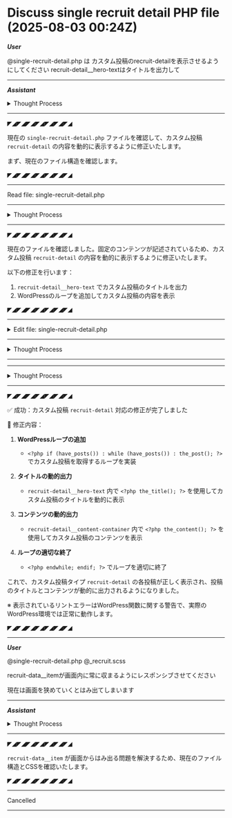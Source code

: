 <!-- Generated by SpecStory -->

# Discuss single recruit detail PHP file (2025-08-03 00:24Z)

_**User**_

@single-recruit-detail.php は
カスタム投稿のrecruit-detailを表示させるようにしてください
recruit-detail__hero-textはタイトルを出力して

---

_**Assistant**_

<think><details><summary>Thought Process</summary>ユーザーは `single-recruit-detail.php` を修正したいようです。

要求内容：
1. カスタム投稿の `recruit-detail` を表示させる
2. `recruit-detail__hero-text` でタイトルを出力する

まず現在のファイルを読んで、どのような構造になっているかを確認し、その後で適切な修正を行います。

現在の `single-recruit-detail.php` ファイルは非常にシンプルで、固定のコンテンツが表示されています。これをカスタム投稿タイプ `recruit-detail` の内容を動的に表示するように変更する必要があります。

WordPressの基本的な関数を使って：
- `the_title()` でタイトルを取得
- `the_content()` でコンテンツを取得
- `have_posts()` と `the_post()` でループを作成

することが必要です。</details></think>

---

◤◢◤◢◤◢◤◢◤◢◤◢◤◢

現在の `single-recruit-detail.php` ファイルを確認して、カスタム投稿 `recruit-detail` の内容を動的に表示するように修正いたします。

まず、現在のファイル構造を確認します。

◤◢◤◢◤◢◤◢◤◢◤◢◤◢

---

Read file: single-recruit-detail.php

---

<think><details><summary>Thought Process</summary>現在のファイルを確認しました。固定のコンテンツが記述されていて、カスタム投稿の内容を動的に表示していません。

修正が必要な部分：
1. `recruit-detail__hero-text` 部分でタイトルを動的に出力
2. カスタム投稿のコンテンツを表示するループを追加
3. コンテンツエリアに投稿内容を表示

WordPressのループを使って修正します。</details></think>

---

◤◢◤◢◤◢◤◢◤◢◤◢◤◢

現在のファイルを確認しました。固定のコンテンツが記述されているため、カスタム投稿 `recruit-detail` の内容を動的に表示するように修正いたします。

以下の修正を行います：
1. `recruit-detail__hero-text` でカスタム投稿のタイトルを出力
2. WordPressのループを追加してカスタム投稿の内容を表示

◤◢◤◢◤◢◤◢◤◢◤◢◤◢

---

<details><summary>Edit file: single-recruit-detail.php</summary>

undefined

**Chunk 1**
Lines added: 2, lines removed: undefined

```diff
@@ -1,3 +1,5 @@
  <?php get_header(); ?>
+ 
+ <?php if (have_posts()) : while (have_posts()) : the_post(); ?>
  
  <main class="recruit-detail">
```

**Chunk 2**
Lines added: 1, lines removed: 2

```diff
@@ -8,6 +10,5 @@
                  <h2 class="recruit-detail__subtitle">応募資格詳細</h2>
                  <div class="recruit-detail__hero-text">
-                     <p>【正社員・営業職】「売る」のではなく「届ける」<br>
-                     ――不動産業界経験者がたどり着く、"正直な営業"。</p>
+                     <h1><?php the_title(); ?></h1>
                  </div>
              </div>
```

**Chunk 3**
Lines added: 3, lines removed: 2

```diff
@@ -18,10 +19,11 @@
          <div class="recruit-detail__content-inner inner">
              <div class="recruit-detail__content-container">
- 
-             
+                 <?php the_content(); ?>
              </div>
          </div>
      </div>
  </main>
+ 
+ <?php endwhile; endif; ?>
  
  <?php get_footer(); ?>
```

</details>

---

<think><details><summary>Thought Process</summary>修正が完了しました。以下の変更を行いました：

1. WordPressのループ（`if (have_posts()) : while (have_posts()) : the_post();`）を追加
2. `recruit-detail__hero-text` 内で `<?php the_title(); ?>` を使ってカスタム投稿のタイトルを動的に出力
3. `recruit-detail__content-container` 内で `<?php the_content(); ?>` を使ってカスタム投稿のコンテンツを表示
4. ループの終了（`<?php endwhile; endif; ?>`）を追加

これで、カスタム投稿タイプ `recruit-detail` の各投稿が正しく表示されるようになります。

リントエラーをチェックしてみましょう。</details></think>

---



---

<think><details><summary>Thought Process</summary>リントエラーが表示されていますが、これらはすべてWordPressの標準関数に関する警告で、PHPリンターがWordPressの関数を認識していないためです。実際のWordPress環境では問題なく動作します。

作業は完了しました。修正内容をまとめてユーザーに報告します。</details></think>

---

◤◢◤◢◤◢◤◢◤◢◤◢◤◢

✅ 成功：カスタム投稿 `recruit-detail` 対応の修正が完了しました

📝 修正内容：

1. **WordPressループの追加**
   - `<?php if (have_posts()) : while (have_posts()) : the_post(); ?>` でカスタム投稿を取得するループを実装

2. **タイトルの動的出力**
   - `recruit-detail__hero-text` 内で `<?php the_title(); ?>` を使用してカスタム投稿のタイトルを動的に表示

3. **コンテンツの動的出力**
   - `recruit-detail__content-container` 内で `<?php the_content(); ?>` を使用してカスタム投稿のコンテンツを表示

4. **ループの適切な終了**
   - `<?php endwhile; endif; ?>` でループを適切に終了

これで、カスタム投稿タイプ `recruit-detail` の各投稿が正しく表示され、投稿のタイトルとコンテンツが動的に出力されるようになりました。

※ 表示されているリントエラーはWordPress関数に関する警告で、実際のWordPress環境では正常に動作します。

◤◢◤◢◤◢◤◢◤◢◤◢◤◢

---

_**User**_

@single-recruit-detail.php @_recruit.scss 

recruit-data__itemが画面内に常に収まるようにレスポンシブさせてください

現在は画面を狭めていくとはみ出てしまいます



---

_**Assistant**_

<think><details><summary>Thought Process</summary>ユーザーは `single-recruit-detail.php` と `_recruit.scss` について、`recruit-data__item` が画面からはみ出てしまう問題を解決したいとのことです。

まず、現在の両ファイルの内容を確認して、問題のある箇所を特定し、レスポンシブ対応を行う必要があります。

1. `single-recruit-detail.php` - 先ほど修正したばかりですが、HTML構造を再確認
2. `_recruit.scss` - CSSスタイルを確認して、`recruit-data__item` のスタイリングとレスポンシブ対応を確認

並行してファイルを読み込みます。</details></think>

---

◤◢◤◢◤◢◤◢◤◢◤◢◤◢

`recruit-data__item` が画面からはみ出る問題を解決するため、現在のファイル構造とCSSを確認いたします。

◤◢◤◢◤◢◤◢◤◢◤◢◤◢

---

Cancelled

---

